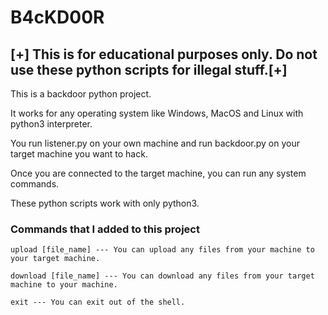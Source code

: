 # B4cKD00R

## [+] This is for educational purposes only. Do not use these python scripts for illegal stuff.[+]

This is a backdoor python project.

It works for any operating system like Windows, MacOS and Linux with python3 interpreter.

You run listener.py on your own machine and run backdoor.py on your target machine you want to hack.

Once you are connected to the target machine, you can run any system commands.

These python scripts work with only python3.

### Commands that I added to this project

    upload [file_name] --- You can upload any files from your machine to your target machine.

    download [file_name] --- You can download any files from your target machine to your machine.

    exit --- You can exit out of the shell.
